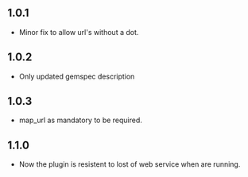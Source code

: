 ## 1.0.1
 - Minor fix to allow url's without a dot.

## 1.0.2
 - Only updated gemspec description

## 1.0.3
 - map_url as mandatory to be required.

## 1.1.0
 - Now the plugin is resistent to lost of web service when are running.